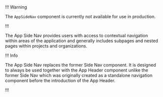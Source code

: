 !!! Warning

The `AppSideNav` component is currently not available for use in production.

!!!

The App Side Nav provides users with access to contextual navigation within areas of the application and generally includes subpages and nested pages within projects and organizations.

!!! Info

The App Side Nav replaces the former Side Nav component. It is designed to always be used together with the App Header component unlike the former Side Nav which was originally created as a standalone navigation component before the introduction of the App Header.

!!!
